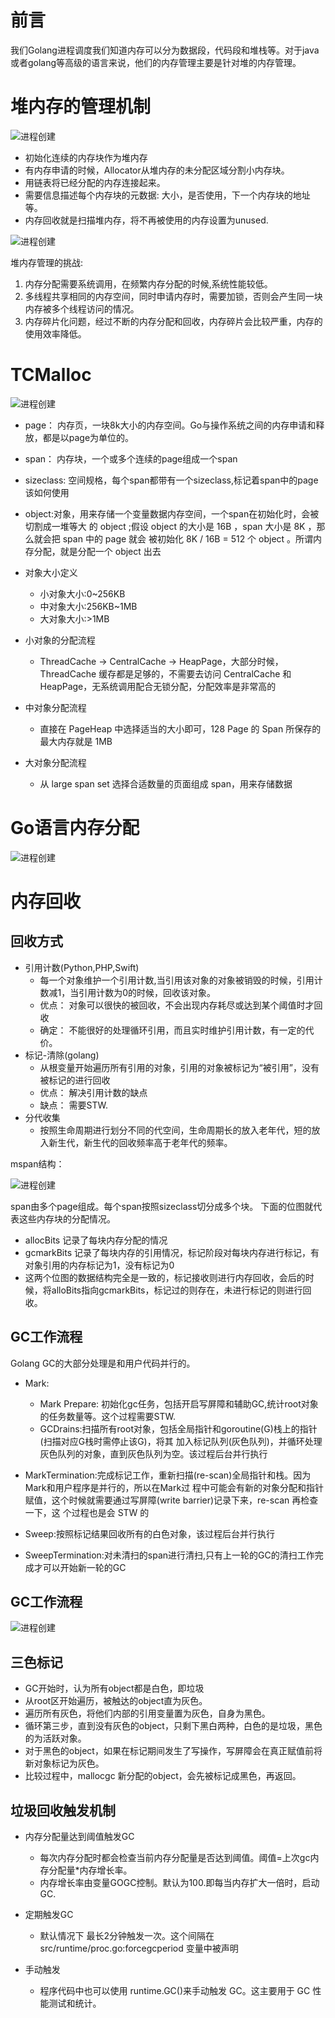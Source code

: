 # 前言

我们Golang进程调度我们知道内存可以分为数据段，代码段和堆栈等。对于java或者golang等高级的语言来说，他们的内存管理主要是针对堆的内存管理。

# 堆内存的管理机制

![进程创建](../../img/golang/WX20220301-140903@2x.png)

* 初始化连续的内存块作为堆内存
* 有内存申请的时候，Allocator从堆内存的未分配区域分割小内存块。
* 用链表将已经分配的内存连接起来。
* 需要信息描述每个内存块的元数据: 大小，是否使用，下一个内存块的地址等。
* 内存回收就是扫描堆内存，将不再被使用的内存设置为unused.

![进程创建](../../img/golang/WX20220301-141756@2x.png)

 堆内存管理的挑战:
 
 1. 内存分配需要系统调用，在频繁内存分配的时候,系统性能较低。
 2. 多线程共享相同的内存空间，同时申请内存时，需要加锁，否则会产生同一块内存被多个线程访问的情况。
 3. 内存碎片化问题，经过不断的内存分配和回收，内存碎片会比较严重，内存的使用效率降低。


# TCMalloc
 
 ![进程创建](../../img/golang/WX20220301-142842@2x.png)
 
 * page： 内存页，一块8k大小的内存空间。Go与操作系统之间的内存申请和释放，都是以page为单位的。
 * span： 内存块，一个或多个连续的page组成一个span
 * sizeclass: 空间规格，每个span都带有一个sizeclass,标记着span中的page该如何使用
 * object:对象，用来存储一个变量数据内存空间，一个span在初始化时，会被切割成一堆等大 的 object ;假设 object 的大小是 16B ，span 大小是 8K ，那么就会把 span 中的 page 就会 被初始化 8K / 16B = 512 个 object 。所谓内存分配，就是分配一个 object 出去

 
 * 对象大小定义
	* 小对象大小:0~256KB
	* 中对象大小:256KB~1MB 
	* 大对象大小:>1MB
* 小对象的分配流程
	* ThreadCache -> CentralCache -> HeapPage，大部分时候，ThreadCache 缓存都是足够的，不需要去访问 CentralCache 和 HeapPage，无系统调用配合无锁分配，分配效率是非常高的
* 中对象分配流程
	* 直接在 PageHeap 中选择适当的大小即可，128 Page 的 Span 所保存的最大内存就是 1MB 
* 大对象分配流程
	* 从 large span set 选择合适数量的页面组成 span，用来存储数据


# Go语言内存分配

 ![进程创建](../../img/golang/WX20220301-145408@2x.png)


# 内存回收

## 回收方式

* 引用计数(Python,PHP,Swift)
	* 每一个对象维护一个引用计数,当引用该对象的对象被销毁的时候，引用计数减1，当引用计数为0的时候，回收该对象。
	* 优点： 对象可以很快的被回收，不会出现内存耗尽或达到某个阈值时才回收
	* 确定： 不能很好的处理循环引用，而且实时维护引用计数，有一定的代价。
* 标记-清除(golang)
	* 从根变量开始遍历所有引用的对象，引用的对象被标记为“被引用”，没有被标记的进行回收
	* 优点： 解决引用计数的缺点
	* 缺点： 需要STW.
* 分代收集
	* 按照生命周期进行划分不同的代空间，生命周期长的放入老年代，短的放入新生代，新生代的回收频率高于老年代的频率。


mspan结构：

 ![进程创建](../../img/golang/WX20220301-151605@2x.png)

span由多个page组成。每个span按照sizeclass切分成多个块。 下面的位图就代表这些内存块的分配情况。

* allocBits 记录了每块内存分配的情况
* gcmarkBits 记录了每块内存的引用情况，标记阶段对每块内存进行标记，有对象引用的内存标记为1，没有标记为0
* 这两个位图的数据结构完全是一致的，标记接收则进行内存回收，会后的时候，将alloBits指向gcmarkBits，标记过的则存在，未进行标记的则进行回收。

## GC工作流程
 
 Golang GC的大部分处理是和用户代码并行的。
 
 * Mark:
 	* Mark Prepare: 初始化gc任务，包括开启写屏障和辅助GC,统计root对象的任务数量等。这个过程需要STW.
 	* GCDrains:扫描所有root对象，包括全局指针和goroutine(G)栈上的指针(扫描对应G栈时需停止该G)，将其 加入标记队列(灰色队列)，并循环处理灰色队列的对象，直到灰色队列为空。该过程后台并行执行
 
* MarkTermination:完成标记工作，重新扫描(re-scan)全局指针和栈。因为Mark和用户程序是并行的，所以在Mark过 程中可能会有新的对象分配和指针赋值，这个时候就需要通过写屏障(write barrier)记录下来，re-scan 再检查一下，这 个过程也是会 STW 的
* Sweep:按照标记结果回收所有的白色对象，该过程后台并行执行
* SweepTermination:对未清扫的span进行清扫,只有上一轮的GC的清扫工作完成才可以开始新一轮的GC


## GC工作流程

 ![进程创建](../../img/golang/WX20220301-153551@2x.png)
 

## 三色标记

* GC开始时，认为所有object都是白色，即垃圾
* 从root区开始遍历，被触达的object直为灰色。
* 遍历所有灰色，将他们内部的引用变量置为灰色，自身为黑色。
* 循环第三步，直到没有灰色的object，只剩下黑白两种，白色的是垃圾，黑色的为活跃对象。
* 对于黑色的object，如果在标记期间发生了写操作，写屏障会在真正赋值前将新对象标记为灰色。
* 比较过程中，mallocgc 新分配的object，会先被标记成黑色，再返回。

## 垃圾回收触发机制

* 内存分配量达到阈值触发GC 
	* 每次内存分配时都会检查当前内存分配量是否达到阈值。阈值=上次gc内存分配量*内存增长率。
	* 内存增长率由变量GOGC控制。默认为100.即每当内存扩大一倍时，启动GC.
* 定期触发GC
	* 默认情况下 最长2分钟触发一次。这个间隔在 src/runtime/proc.go:forcegcperiod 变量中被声明

* 手动触发
	* 程序代码中也可以使用 runtime.GC()来手动触发 GC。这主要用于 GC 性能测试和统计。
